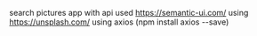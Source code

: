 search pictures app with api
used https://semantic-ui.com/
using https://unsplash.com/
using axios (npm install axios --save)